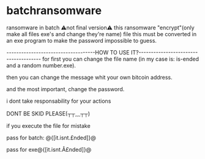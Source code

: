 # batchransomware
ransomware in batch ⚠not final version⚠
this ransomware "encrypt"(only make all files exe's and change they're name) file
this must be converted in an exe program to make the password impossible to guess.

------------------------------------HOW TO USE IT?--------------------------------------
for first you can change the file name (in my case is: is-ended and a random number.exe).

then you can change the message whit your own bitcoin address.

and the most important, change the password.

i dont take responsability for your actions

DONT BE SKID PLEASE(┬┬﹏┬┬)

if you execute the file for mistake 

pass for batch: @{[it.isnt.£nded]}@ 

pass for exe@{[it.isnt.Â£nded]}@
